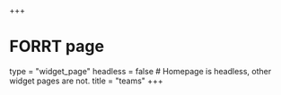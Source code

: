 +++
# FORRT page
type = "widget_page"
headless = false  # Homepage is headless, other widget pages are not.
title = "teams"
+++
